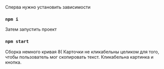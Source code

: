 Сперва нужно установить зависимости

### `npm i`

Затем запустить проект 

### `npm start`

Сборка немного кривая 8( Карточки не кликабельны целиком для того, чтобы пользователь мог скопировать текст. Кликабельна картинка и кнопка.
